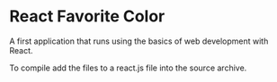 # React Favorite Color
A first application that runs using the basics of web development with React.

To compile add the files to a react.js file into the source archive. 
